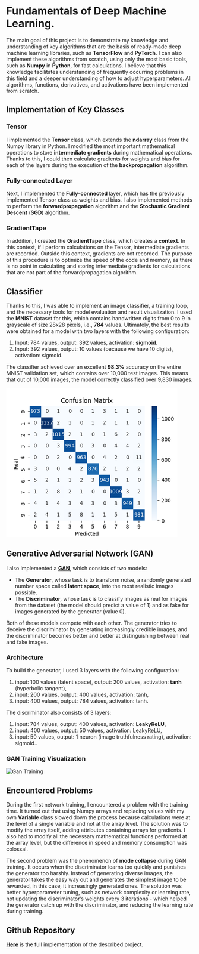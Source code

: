 # Fundamentals of **Deep Machine Learning**.
The main goal of this project is to demonstrate my knowledge and understanding of key algorithms that are the basis of ready-made deep machine learning libraries, such as **TensorFlow** and **PyTorch**. I can also implement these algorithms from scratch, using only the most basic tools, such as **Numpy** in **Python**, for fast calculations. I believe that this knowledge facilitates understanding of frequently occurring problems in this field and a deeper understanding of how to adjust hyperparameters. All algorithms, functions, derivatives, and activations have been implemented from scratch.


## Implementation of Key Classes

### **Tensor**
I implemented the **Tensor** class, which extends the **ndarray** class from the Numpy library in Python. I modified the most important mathematical operations to store **intermediate gradients** during mathematical operations. Thanks to this, I could then calculate gradients for weights and bias for each of the layers during the execution of the **backpropagation** algorithm.


### **Fully-connected** Layer
Next, I implemented the **Fully-connected** layer, which has the previously implemented Tensor class as weights and bias. I also implemented methods to perform the **forwardpropagation** algorithm and the **Stochastic Gradient Descent** (**SGD**) algorithm.


### **GradientTape**
In addition, I created the **GradientTape** class, which creates a **context**. In this context, if I perform calculations on the Tensor, intermediate gradients are recorded. Outside this context, gradients are not recorded. The purpose of this procedure is to optimize the speed of the code and memory, as there is no point in calculating and storing intermediate gradients for calculations that are not part of the forwardpropagation algorithm.


## **Classifier**
Thanks to this, I was able to implement an image classifier, a training loop, and the necessary tools for model evaluation and result visualization. I used the **MNIST** dataset for this, which contains handwritten digits from 0 to 9 in grayscale of size 28x28 pixels, i.e., **784** values. Ultimately, the best results were obtained for a model with two layers with the following configuration:

   1. Input: 784 values, output: 392 values, activation: **sigmoid**.
   2. Input: 392 values, output: 10 values (because we have 10 digits), activation: sigmoid.

The classifier achieved over an excellent **98.3%** accuracy on the entire MNIST validation set, which contains over 10,000 test images. This means that out of 10,000 images, the model correctly classified over 9,830 images.

![Classifier Training](classifier.png)

## **Generative Adversarial Network** (**GAN**)

I also implemented a [**GAN**](https://www.tensorflow.org/tutorials/generative/dcgan), which consists of two models: 
   - The **Generator**, whose task is to transform noise, a randomly generated number space called **latent space**, into the most realistic images possible.
   - The **Discriminator**, whose task is to classify images as real for images from the dataset (the model should predict a value of 1) and as fake for images generated by the generator (value 0).

Both of these models compete with each other. The generator tries to deceive the discriminator by generating increasingly credible images, and the discriminator becomes better and better at distinguishing between real and fake images.

### Architecture
To build the generator, I used 3 layers with the following configuration:
   1. input: 100 values (latent space), output: 200 values, activation: **tanh** (hyperbolic tangent),
   2. input: 200 values, output: 400 values, activation: tanh,
   3. input: 400 values, output: 784 values, activation: tanh.

The discriminator also consists of 3 layers:
   1. input: 784 values, output: 400 values, activation: **LeakyReLU**, 
   2. input: 400 values, output: 50 values, activation: LeakyReLU,
   3. input: 50 values, output: 1 neuron (image truthfulness rating), activation: sigmoid..

### GAN Training Visualization
![Gan Training](gan_training.gif)

## Encountered Problems
During the first network training, I encountered a problem with the training time. It turned out that using Numpy arrays and replacing values with my own **Variable** class slowed down the process because calculations were at the level of a single variable and not at the array level. The solution was to modify the array itself, adding attributes containing arrays for gradients. I also had to modify all the necessary mathematical functions performed at the array level, but the difference in speed and memory consumption was colossal.

The second problem was the phenomenon of **mode collapse** during GAN training. It occurs when the discriminator learns too quickly and punishes the generator too harshly. Instead of generating diverse images, the generator takes the easy way out and generates the simplest image to be rewarded, in this case, it increasingly generated ones. The solution was better hyperparameter tuning, such as network complexity or learning rate, not updating the discriminator’s weights every 3 iterations - which helped the generator catch up with the discriminator, and reducing the learning rate during training.

## Github Repository

[**Here**](https://github.com/JakubCzarnik/NumPy-MNIST-GAN-Classifier) is the full implementation of the described project.